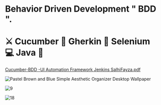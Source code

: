 # Behavior Driven Development " BDD ".
# ⚔️ Cucumber 🐛 Gherkin 👾 Selenium 💻 Java 🐞

[Cucumber-BDD -UI Automation Framework Jenkins SalhiFayza.pdf](https://github.com/SalhiFayza/autoTest_AmazonBDD/files/12818195/Cucumber-BDD.-UI.Automation.Framework.Jenkins.SalhiFayza.pdf)

![Pastel Brown and Blue Simple Aesthetic Organizer Desktop Wallpaper](https://github.com/SalhiFayza/autoTest_AmazonBDD/assets/60444937/efe8908e-a95a-4a64-bffd-de83d16f5209)

![9](https://github.com/SalhiFayza/autoTest_AmazonBDD/assets/60444937/01395a4d-17f6-449a-83bc-8e509ebf596a)

![18](https://github.com/SalhiFayza/autoTest_AmazonBDD/assets/60444937/0fe3cb66-7623-4784-af33-04655f816f26)
